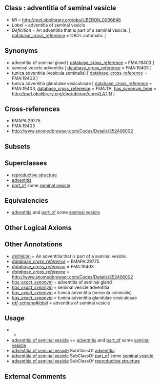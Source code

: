 
## Class : adventitia of seminal vesicle

 * *IRI* = http://purl.obolibrary.org/obo/UBERON_0006648
 * *Label* = adventitia of seminal vesicle
 * *Definition* = An adventitia that is part of a seminal vesicle. [ [database_cross_reference](../../ef/oboInOwl#hasDbXref.md) = OBOL:automatic ]

## Synonyms

 * adventitia of seminal gland [ [database_cross_reference](../../ef/oboInOwl#hasDbXref.md) = FMA:19403 ]
 * seminal vesicle adventitia [ [database_cross_reference](../../ef/oboInOwl#hasDbXref.md) = FMA:19403 ]
 * tunica adventitia (vesicula seminalis) [ [database_cross_reference](../../ef/oboInOwl#hasDbXref.md) = FMA:19403 ]
 * tunica adventitia glandulae vesiculosae [ [database_cross_reference](../../ef/oboInOwl#hasDbXref.md) = FMA:19403, [database_cross_reference](../../ef/oboInOwl#hasDbXref.md) = FMA:TA, [has_synonym_type](../../pe/oboInOwl#hasSynonymType.md) = http://purl.obolibrary.org/obo/uberon/core#LATIN ]

## Cross-references

 * EMAPA:29775
 * FMA:19403
 * http://www.snomedbrowser.com/Codes/Details/252406002

## Subsets


## Superclasses

 * [reproductive structure](../../UBERON/56/UBERON_0005156.md)
 * [adventitia](../../UBERON/42/UBERON_0005742.md)
 * [part_of](../../BFO/50/BFO_0000050.md) some [seminal vesicle](../../UBERON/98/UBERON_0000998.md)

## Equivalencies

 * [adventitia](../../UBERON/42/UBERON_0005742.md) and [part_of](../../BFO/50/BFO_0000050.md) some [seminal vesicle](../../UBERON/98/UBERON_0000998.md)

## Other Logical Axioms


## Other Annotations

 * *[definition](../../IAO/15/IAO_0000115.md)* = An adventitia that is part of a seminal vesicle.
 * *[database_cross_reference](../../ef/oboInOwl#hasDbXref.md)* = EMAPA:29775
 * *[database_cross_reference](../../ef/oboInOwl#hasDbXref.md)* = FMA:19403
 * *[database_cross_reference](../../ef/oboInOwl#hasDbXref.md)* = http://www.snomedbrowser.com/Codes/Details/252406002
 * *[has_exact_synonym](../../ym/oboInOwl#hasExactSynonym.md)* = adventitia of seminal gland
 * *[has_exact_synonym](../../ym/oboInOwl#hasExactSynonym.md)* = seminal vesicle adventitia
 * *[has_exact_synonym](../../ym/oboInOwl#hasExactSynonym.md)* = tunica adventitia (vesicula seminalis)
 * *[has_exact_synonym](../../ym/oboInOwl#hasExactSynonym.md)* = tunica adventitia glandulae vesiculosae
 * *[rdf-schema#label](../../el/rdf-schema#label.md)* = adventitia of seminal vesicle

## Usage

 * -
 * [adventitia of seminal vesicle](../../UBERON/48/UBERON_0006648.md) == [adventitia](../../UBERON/42/UBERON_0005742.md) and [part_of](../../BFO/50/BFO_0000050.md) some [seminal vesicle](../../UBERON/98/UBERON_0000998.md)
 * [adventitia of seminal vesicle](../../UBERON/48/UBERON_0006648.md) SubClassOf [adventitia](../../UBERON/42/UBERON_0005742.md)
 * [adventitia of seminal vesicle](../../UBERON/48/UBERON_0006648.md) SubClassOf [part_of](../../BFO/50/BFO_0000050.md) some [seminal vesicle](../../UBERON/98/UBERON_0000998.md)
 * [adventitia of seminal vesicle](../../UBERON/48/UBERON_0006648.md) SubClassOf [reproductive structure](../../UBERON/56/UBERON_0005156.md)

## External Comments

